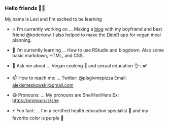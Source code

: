 ### Hello friends 👋😊

My name is Lexi and I'm excited to be learning

- 🔥 I’m currently working on ...
  Making a [blog](https://www.eatgamelove.com/) with my boyfriend and best friend @koderkow. I also helped to make the [DinnR](https://koderkow.shinyapps.io/dinnR/) app for vegan meal planning.
  
- 🌱 I’m currently learning ...
  How to use RStudio and blogdown. Also some basic markdown, HTML, and CSS.

- 💬 Ask me about ...
  Vegan cooking 🥦 and sexual education 👌👈💕

- 📫 How to reach me: ...
  Twitter: @plsgivmepizza
  Email: alexismeskowski@gmail.com

- 😄 Pronouns: ...
  My pronouns are She/Her/Hers 
  Ex: https://pronoun.is/she

- ⚡ Fun fact: ...
  I'm a certified health education specialist 🥑 and my favorite color is purple 💜
